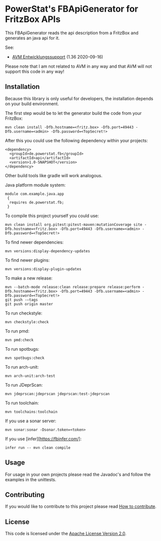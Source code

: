 # PowerStat's FBApiGenerator for FritzBox APIs

This FBApiGenerator reads the api description from a FritzBox and generates an java api for it.

See:

* [AVM Entwicklungssupport](https://avm.de/service/schnittstellen/) (1.36 2020-09-16)

Please note that I am not related to AVM in any way and that AVM will not support this code in any way!

## Installation

Because this library is only useful for developers, the installation depends on your build environment.

The first step would be to let the generator build the code from your FritzBox:

    mvn clean install -Dfb.hostname=<fritz.box> -Dfb.port=49443 -Dfb.username=<admin> -Dfb.password=<TopSecret!>

After this you could use the following dependency within your projects:

    <dependency>
      <groupId>de.powerstat.fb</groupId>
      <artifactId>api</artifactId>
      <version>1.0-SNAPSHOT</version>
    </dependency>

Other build tools like gradle will work analogous.

Java platform module system:

    module com.example.java.app
     {
      requires de.powerstat.fb;
     }

To compile this project yourself you could use:

    mvn clean install org.pitest:pitest-maven:mutationCoverage site -Dfb.hostname=<fritz.box> -Dfb.port=49443 -Dfb.username=<admin> -Dfb.password=<TopSecret!>
     
To find newer dependencies:

    mvn versions:display-dependency-updates
    
To find newer plugins:

    mvn versions:display-plugin-updates
    
To make a new release:

    mvn --batch-mode release:clean release:prepare release:perform -Dfb.hostname=<fritz.box> -Dfb.port=49443 -Dfb.username=<admin> -Dfb.password=<TopSecret!>
    git push -–tags
    git push origin master
    
To run checkstyle:

    mvn checkstyle:check
    
To run pmd:

    mvn pmd:check
    
To run spotbugs:

    mvn spotbugs:check
    
To run arch-unit:

    mvn arch-unit:arch-test
    
To run JDeprScan:

    mvn jdeprscan:jdeprscan jdeprscan:test-jdeprscan
    
To run toolchain:

    mvn toolchains:toolchain
    
If you use a sonar server:

    mvn sonar:sonar -Dsonar.token=<token>

If you use [infer][https://fbinfer.com/]:

    infer run -- mvn clean compile

## Usage

For usage in your own projects please read the Javadoc's and follow the examples in the unittests.

## Contributing

If you would like to contribute to this project please read [How to contribute](CONTRIBUTING.md).

## License

This code is licensed under the [Apache License Version 2.0](LICENSE.md).
